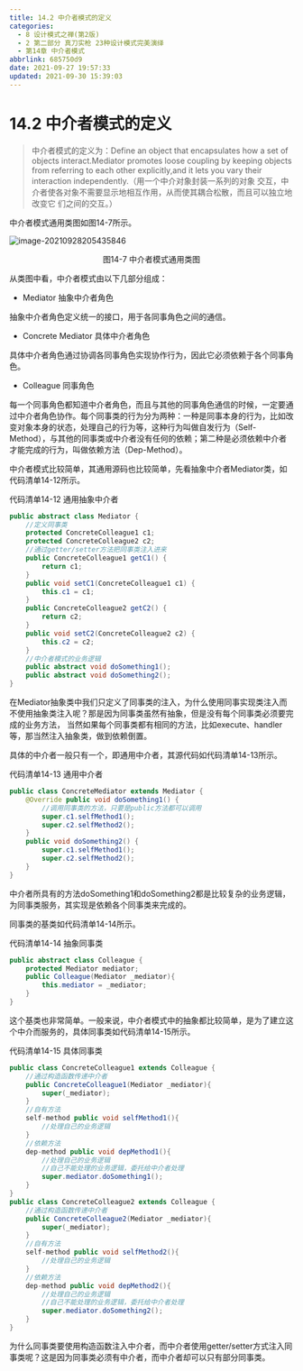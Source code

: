 ```yaml
---
title: 14.2 中介者模式的定义
categories: 
  - 8 设计模式之禅(第2版)
  - 2 第二部分 真刀实枪 23种设计模式完美演绎
  - 第14章 中介者模式
abbrlink: 685750d9
date: 2021-09-27 19:57:33
updated: 2021-09-30 15:39:03
---
```

# 14.2 中介者模式的定义
> 中介者模式的定义为：Define an object that encapsulates how a set of objects interact.Mediator promotes loose coupling by keeping objects from referring to each other explicitly,and it lets you vary their interaction independently.（用一个中介对象封装一系列的对象 交互，中介者使各对象不需要显示地相互作用，从而使其耦合松散，而且可以独立地改变它 们之间的交互。）

中介者模式通用类图如图14-7所示。

![image-20210928205435846](https://gitee.com/XiaoLan223/images/raw/master/Blog/Sum/20210928205435.png)

<center>图14-7 中介者模式通用类图</center>

从类图中看，中介者模式由以下几部分组成：
- Mediator 抽象中介者角色

抽象中介者角色定义统一的接口，用于各同事角色之间的通信。
- Concrete Mediator 具体中介者角色

具体中介者角色通过协调各同事角色实现协作行为，因此它必须依赖于各个同事角色。
- Colleague 同事角色

每一个同事角色都知道中介者角色，而且与其他的同事角色通信的时候，一定要通过中介者角色协作。每个同事类的行为分为两种：一种是同事本身的行为，比如改变对象本身的状态，处理自己的行为等，这种行为叫做自发行为（Self-Method），与其他的同事类或中介者没有任何的依赖；第二种是必须依赖中介者才能完成的行为，叫做依赖方法（Dep-Method）。

中介者模式比较简单，其通用源码也比较简单，先看抽象中介者Mediator类，如代码清单14-12所示。

代码清单14-12 通用抽象中介者
```java
public abstract class Mediator {
    //定义同事类
    protected ConcreteColleague1 c1;
    protected ConcreteColleague2 c2;
    //通过getter/setter方法把同事类注入进来
    public ConcreteColleague1 getC1() {
        return c1;
    }
    public void setC1(ConcreteColleague1 c1) {
        this.c1 = c1;
    }
    public ConcreteColleague2 getC2() {
        return c2;
    }
    public void setC2(ConcreteColleague2 c2) {
        this.c2 = c2;
    }
    //中介者模式的业务逻辑
    public abstract void doSomething1();
    public abstract void doSomething2();
}
```
在Mediator抽象类中我们只定义了同事类的注入，为什么使用同事实现类注入而不使用抽象类注入呢？那是因为同事类虽然有抽象，但是没有每个同事类必须要完成的业务方法， 当然如果每个同事类都有相同的方法，比如execute、handler等，那当然注入抽象类，做到依赖倒置。

具体的中介者一般只有一个，即通用中介者，其源代码如代码清单14-13所示。

代码清单14-13 通用中介者
```java
public class ConcreteMediator extends Mediator {
    @Override public void doSomething1() {
        //调用同事类的方法，只要是public方法都可以调用
        super.c1.selfMethod1();
        super.c2.selfMethod2();
    }
    public void doSomething2() {
        super.c1.selfMethod1();
        super.c2.selfMethod2();
    }
}
```
中介者所具有的方法doSomething1和doSomething2都是比较复杂的业务逻辑，为同事类服务，其实现是依赖各个同事类来完成的。

同事类的基类如代码清单14-14所示。

代码清单14-14 抽象同事类
```java
public abstract class Colleague {
    protected Mediator mediator;
    public Colleague(Mediator _mediator){
        this.mediator = _mediator;
    }
}
```
这个基类也非常简单。一般来说，中介者模式中的抽象都比较简单，是为了建立这个中介而服务的，具体同事类如代码清单14-15所示。

代码清单14-15 具体同事类
```java
public class ConcreteColleague1 extends Colleague {
    //通过构造函数传递中介者
    public ConcreteColleague1(Mediator _mediator){
        super(_mediator);
    }
    //自有方法
    self-method public void selfMethod1(){
        //处理自己的业务逻辑
    }
    //依赖方法
    dep-method public void depMethod1(){
        //处理自己的业务逻辑
        //自己不能处理的业务逻辑，委托给中介者处理
        super.mediator.doSomething1();
    }
}
public class ConcreteColleague2 extends Colleague {
    //通过构造函数传递中介者
    public ConcreteColleague2(Mediator _mediator){
        super(_mediator);
    }
    //自有方法
    self-method public void selfMethod2(){
        //处理自己的业务逻辑
    }
    //依赖方法
    dep-method public void depMethod2(){
        //处理自己的业务逻辑
        //自己不能处理的业务逻辑，委托给中介者处理
        super.mediator.doSomething2();
    }
}
```
为什么同事类要使用构造函数注入中介者，而中介者使用getter/setter方式注入同事类呢？这是因为同事类必须有中介者，而中介者却可以只有部分同事类。
